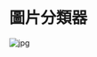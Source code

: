 # 圖片分類器
![jpg](https://user-images.githubusercontent.com/37174581/41804018-5ec5cc6e-76c2-11e8-9449-176f90616d5d.png)

